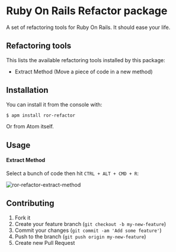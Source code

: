 # Ruby On Rails Refactor package

A set of refactoring tools for Ruby On Rails.
It should ease your life.

## Refactoring tools

This lists the available refactoring tools installed by this package:

 - Extract Method (Move a piece of code in a new method)

## Installation

You can install it from the console with:

```bash
$ apm install ror-refactor
```

Or from Atom itself.

## Usage

#### Extract Method

Select a bunch of code then hit `CTRL + ALT + CMD + R`:

![ror-refactor-extract-method](https://cloud.githubusercontent.com/assets/478564/17524050/2c1a4904-5e5d-11e6-9716-7f783ea37386.gif)

## Contributing

1. Fork it
2. Create your feature branch (`git checkout -b my-new-feature`)
3. Commit your changes (`git commit -am 'Add some feature'`)
4. Push to the branch (`git push origin my-new-feature`)
5. Create new Pull Request
